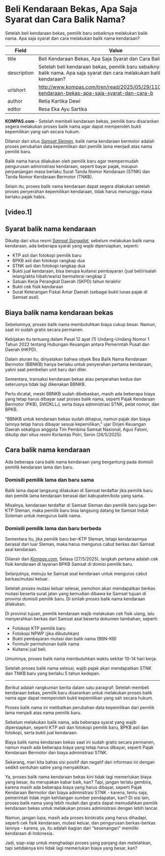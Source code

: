 # Beli Kendaraan Bekas, Apa Saja Syarat dan Cara Balik Nama?

Setelah beli kendaraan bekas, pemilik baru sebaiknya melakukan balik nama. Apa saja syarat dan cara melakukan balik nama kendaraan?

| Field       | Value                                                       |
|-------------|-------------------------------------------------------------|
| title       | Beli Kendaraan Bekas, Apa Saja Syarat dan Cara Balik Nama? |
| description | Setelah beli kendaraan bekas, pemilik baru sebaiknya melakukan balik nama. Apa saja syarat dan cara melakukan balik nama kendaraan? |
| urlshort    | http://www.kompas.com/tren/read/2025/05/29/110000665/beli-kendaraan-bekas-apa-saja-syarat-dan-cara-b |
| author      | Retia Kartika Dewi |
| editor      | Resa Eka Ayu Sartika |

**KOMPAS.com** - Setelah membeli kendaraan bekas, pemilik baru disarankan segera melakukan proses balik nama agar dapat memperoleh bukti kepemilikan yang sah secara hukum.

Dilansir dari situs [*Samsat Sleman*](https://samsatsleman.jogjaprov.go.id/index.php/layanan/bn2/12-balik-nama-bn2), balik nama kendaraan bermotor adalah proses perubahan data kepemilikan dari pemilik lama menjadi atas nama pemilik baru.

Balik nama harus dilakukan oleh pemilik baru agar mempermudah pengurusan administrasi kendaraan, seperti bayar pajak, maupun perpanjangan masa berlaku Surat Tanda Nomor Kendaraan (STNK) dan Tanda Nomor Kendaraan Bermotor (TNKB).

Selain itu, proses balik nama kendaraan dapat segera dilakukan setelah proses penyerahan kepemilikan kendaraan, tidak harus menunggu masa berlaku pajak habis.

## \[video.1\]

## Syarat balik nama kendaraan

Dikutip dari situs resmi [*Samsat Sungailat*](https://samsat-sungailiat.babelprov.go.id/content/bea-balik-nama-kendaraan-bermotor-dari-luar-kabupatenkota-dalam-provinsi), sebelum melakukan balik nama kendaraan, ada beberapa syarat yang wajib dipersiapkan, seperti:

- KTP asli dan fotokopi pemilik baru
- BPKB asli dan fotokopi rangkap dua
- STNK asli dan fotokopi rangkap dua
- Bukti jual kendaraan, bisa berupa kuitansi pembayaran (jual beli/risalah lelang/akta hibah/waris) bermaterai rangkap 2
- Satuan Kerja Perangkat Daerah (SKPD) tahun terakhir
- Bukti cek fisik kendaraan
- Surat Keterangan Fiskal Antar Daerah (sebagai bukti lunas pajak di Samsat asal).

## Biaya balik nama kendaraan bekas

Sebelumnya, proses balik nama membutuhkan biaya cukup besar. Namun, saat ini sudah gratis secara permanen. 

Kebijakan itu tertuang dalam Pasal 12 ayat (1) Undang-Undang Nomor 1 Tahun 2022 tentang Hubungan Keuangan antara Pemerintah Pusat dan Daerah (HKPD).

Dalam aturan itu, dinyatakan bahwa obyek Bea Balik Nama Kendaraan Bermotor (BBNKB) hanya berlaku untuk penyerahan pertama kendaraan, yakni saat pembelian unit baru dari diler.

Sementara, transaksi kendaraan bekas atau penyerahan kedua dan seterusnya tidak lagi dikenakan BBNKB.

Perlu dicatat, meski BBNKB sudah dibebaskan, masih ada beberapa biaya yang tetap harus dibayar saat proses balik nama, seperti Pajak Kendaraan Bermotor (PKB), SWDKLLJ, serta biaya administrasi STNK, pelat nomor, dan BPKB.

\"BBNKB untuk kendaraan bekas sudah dihapus, namun pajak dan biaya lainnya tetap harus dibayar sesuai kepemilikan,\" ujar Dirjen Keuangan Daerah sekaligus anggota Tim Pembina Samsat Nasional, Agus Fatoni, dikutip dari situs resmi Korlantas Polri, Senin (26/5/2025).

## Cara balik nama kendaraan

Ada beberapa cara balik nama kendaraan yang bergantung pada domisili pemilik kendaraan lama dan baru. 

### Domisili pemilik lama dan baru sama

Balik lama dapat langsung dilakukan di Samsat terdaftar jika pemilik baru dan pemilik lama kendaraan berasal dari kabupaten/kota yang sama.

Misalnya, kendaraan terdaftar di Samsat Sleman dan pemilik baru juga ber-KTP Sleman, maka pemilik baru bisa langsung datang ke Samsat Induk Soleman untuk mengurus balik nama.

### Domisili pemilik lama dan baru berbeda

Sementara itu, jika pemilik baru ber-KTP Sleman, tetapi kendaraannya berasal dari luar Sleman, maka harus mengurus cabut berkas dari Samsat asal kendaraan.

Dilansir dari [*Kompas.com*](https://otomotif.kompas.com/read/2025/05/27/081200115/proses-balik-nama-kendaraan-beda-provinsi), Selasa (27/5/2025), langkah pertama adalah cek fisik kendaraan di layanan BPKB Samsat di domisi pemilik baru.

Selanjutnya, menuju ke Samsat asal kendaraan untuk mengurus cabut berkas/mutasi keluar. 

Setelah proses mutasi keluar selesai, pemohon akan mendapatkan berkas mutasi beserta surat jalan yang kemudian dibawa ke Samsat tujuan di provinsi domisili pemilik baru. Di sinilah proses balik nama kendaraan dilakukan.

Di provinsi tujuan, pemilik kendaraan wajib melakukan cek fisik ulang, lalu menyerahkan berkas dari Samsat asal beserta dokumen tambahan, seperti:

- Fotokopi KTP pemilik baru
- Fotokopi NPWP (jika dibutuhkan)
- Bukti pembayaran mutasi dan balik nama (BBN-KB)
- Formulir permohonan balik nama
- Kuitansi jual beli.

Umumnya, proses balik nama membutuhkan waktu sekitar 10-14 hari kerja.

Setelah proses balik nama selesai, wajib pajak akan mendapatkan STNK dan TNKB baru yang berlaku 5 tahun kedepan.

---
Berikut adalah rangkuman berita dalam satu paragraf: Setelah membeli kendaraan bekas, pemilik baru disarankan untuk melakukan proses balik nama agar dapat memperoleh bukti kepemilikan yang sah secara hukum.

 Proses balik nama ini melibatkan perubahan data kepemilikan dari pemilik lama menjadi atas nama pemilik baru.

 Sebelum melakukan balik nama, ada beberapa syarat yang wajib dipersiapkan, seperti KTP asli dan fotokopi pemilik baru, BPKB asli dan fotokopi, serta bukti jual kendaraan.

 Biaya balik nama kendaraan bekas saat ini sudah gratis secara permanen, namun masih ada beberapa biaya yang tetap harus dibayar, seperti Pajak Kendaraan Bermotor dan biaya administrasi STNK.



Sekarang, mari kita bahas sisi positif dan negatif dari informasi ini dengan sedikit sentuhan satire yang menyakitkan.

 Ya, proses balik nama kendaraan bekas kini tidak lagi memerlukan biaya yang besar, itu merupakan kabar baik, kan? Tapi, jangan terlalu gembira, karena masih ada beberapa biaya yang harus dibayar, seperti Pajak Kendaraan Bermotor dan biaya administrasi STNK - karena, tentu saja, pemerintah tidak ingin kehilangan sumber pendapatan, kan? Di sisi lain, proses balik nama yang lebih mudah dan gratis dapat memudahkan pemilik kendaraan bekas untuk melakukan proses administrasi dengan lebih lancar.

 Namun, jangan lupa, masih ada proses birokratis yang harus dihadapi, seperti cek fisik kendaraan, mutasi keluar, dan pengurusan berkas-berkas lainnya - karena, ya, itu adalah bagian dari "kesenangan" memiliki kendaraan di Indonesia.

 Jadi, siap-siap untuk menghadapi proses yang panjang dan melelahkan, tapi setidaknya kini tidak lagi memerlukan biaya yang besar, kan?
